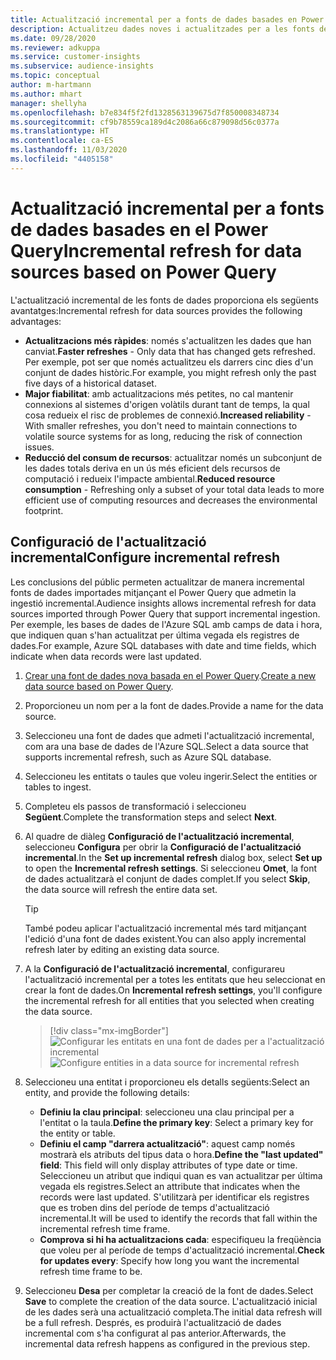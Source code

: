 ```yaml
---
title: Actualització incremental per a fonts de dades basades en Power Query
description: Actualitzeu dades noves i actualitzades per a les fonts de dades grans basades en el Power Query.
ms.date: 09/28/2020
ms.reviewer: adkuppa
ms.service: customer-insights
ms.subservice: audience-insights
ms.topic: conceptual
author: m-hartmann
ms.author: mhart
manager: shellyha
ms.openlocfilehash: b7e834f5f2fd1328563139675d7f850008348734
ms.sourcegitcommit: cf9b78559ca189d4c2086a66c879098d56c0377a
ms.translationtype: HT
ms.contentlocale: ca-ES
ms.lasthandoff: 11/03/2020
ms.locfileid: "4405158"
---
```

# <a name="incremental-refresh-for-data-sources-based-on-power-query"></a><span data-ttu-id="00251-103">Actualització incremental per a fonts de dades basades en el Power Query</span><span class="sxs-lookup"><span data-stu-id="00251-103">Incremental refresh for data sources based on Power Query</span></span>

<span data-ttu-id="00251-104">L'actualització incremental de les fonts de dades proporciona els següents avantatges:</span><span class="sxs-lookup"><span data-stu-id="00251-104">Incremental refresh for data sources provides the following advantages:</span></span>

- <span data-ttu-id="00251-105">**Actualitzacions més ràpides**: només s'actualitzen les dades que han canviat.</span><span class="sxs-lookup"><span data-stu-id="00251-105">**Faster refreshes** - Only data that has changed gets refreshed.</span></span> <span data-ttu-id="00251-106">Per exemple, pot ser que només actualitzeu els darrers cinc dies d'un conjunt de dades històric.</span><span class="sxs-lookup"><span data-stu-id="00251-106">For example, you might refresh only the past five days of a historical dataset.</span></span>
- <span data-ttu-id="00251-107">**Major fiabilitat**: amb actualitzacions més petites, no cal mantenir connexions al sistemes d'origen volàtils durant tant de temps, la qual cosa redueix el risc de problemes de connexió.</span><span class="sxs-lookup"><span data-stu-id="00251-107">**Increased reliability** - With smaller refreshes, you don't need to maintain connections to volatile source systems for as long, reducing the risk of connection issues.</span></span>
- <span data-ttu-id="00251-108">**Reducció del consum de recursos**: actualitzar només un subconjunt de les dades totals deriva en un ús més eficient dels recursos de computació i redueix l'impacte ambiental.</span><span class="sxs-lookup"><span data-stu-id="00251-108">**Reduced resource consumption** - Refreshing only a subset of your total data leads to more efficient use of computing resources and decreases the environmental footprint.</span></span>

## <a name="configure-incremental-refresh"></a><span data-ttu-id="00251-109">Configuració de l'actualització incremental</span><span class="sxs-lookup"><span data-stu-id="00251-109">Configure incremental refresh</span></span>

<span data-ttu-id="00251-110">Les conclusions del públic permeten actualitzar de manera incremental fonts de dades importades mitjançant el Power Query que admetin la ingestió incremental.</span><span class="sxs-lookup"><span data-stu-id="00251-110">Audience insights allows incremental refresh for data sources imported through Power Query that support incremental ingestion.</span></span> <span data-ttu-id="00251-111">Per exemple, les bases de dades de l'Azure SQL amb camps de data i hora, que indiquen quan s'han actualitzat per última vegada els registres de dades.</span><span class="sxs-lookup"><span data-stu-id="00251-111">For example, Azure SQL databases with date and time fields, which indicate when data records were last updated.</span></span>

1. <span data-ttu-id="00251-112">[Crear una font de dades nova basada en el Power Query](connect-power-query.md).</span><span class="sxs-lookup"><span data-stu-id="00251-112">[Create a new data source based on Power Query](connect-power-query.md).</span></span>

1. <span data-ttu-id="00251-113">Proporcioneu un nom per a la font de dades.</span><span class="sxs-lookup"><span data-stu-id="00251-113">Provide a name for the data source.</span></span>

1. <span data-ttu-id="00251-114">Seleccioneu una font de dades que admeti l'actualització incremental, com ara una base de dades de l'Azure SQL.</span><span class="sxs-lookup"><span data-stu-id="00251-114">Select a data source that supports incremental refresh, such as Azure SQL database.</span></span>

1. <span data-ttu-id="00251-115">Seleccioneu les entitats o taules que voleu ingerir.</span><span class="sxs-lookup"><span data-stu-id="00251-115">Select the entities or tables to ingest.</span></span>

1. <span data-ttu-id="00251-116">Completeu els passos de transformació i seleccioneu **Següent**.</span><span class="sxs-lookup"><span data-stu-id="00251-116">Complete the transformation steps and select **Next**.</span></span>

1. <span data-ttu-id="00251-117">Al quadre de diàleg **Configuració de l'actualització incremental**, seleccioneu **Configura** per obrir la **Configuració de l'actualització incremental**.</span><span class="sxs-lookup"><span data-stu-id="00251-117">In the **Set up incremental refresh** dialog box, select **Set up** to open the **Incremental refresh settings**.</span></span> <span data-ttu-id="00251-118">Si seleccioneu **Omet**, la font de dades actualitzarà el conjunt de dades complet.</span><span class="sxs-lookup"><span data-stu-id="00251-118">If you select **Skip**, the data source will refresh the entire data set.</span></span>
   > [!TIP]
   > <span data-ttu-id="00251-119">També podeu aplicar l'actualització incremental més tard mitjançant l'edició d'una font de dades existent.</span><span class="sxs-lookup"><span data-stu-id="00251-119">You can also apply incremental refresh later by editing an existing data source.</span></span>

1. <span data-ttu-id="00251-120">A la **Configuració de l'actualització incremental**, configurareu l'actualització incremental per a totes les entitats que heu seleccionat en crear la font de dades.</span><span class="sxs-lookup"><span data-stu-id="00251-120">On **Incremental refresh settings**, you'll configure the incremental refresh for all entities that you selected when creating the data source.</span></span>

   > [!div class="mx-imgBorder"]
   > <span data-ttu-id="00251-121">![Configurar les entitats en una font de dades per a l'actualització incremental](media/incremental-refresh-settings.png "Configurar les entitats en una font de dades per a l'actualització incremental")</span><span class="sxs-lookup"><span data-stu-id="00251-121">![Configure entities in a data source for incremental refresh](media/incremental-refresh-settings.png "Configure entities in a data source for incremental refresh")</span></span>

1. <span data-ttu-id="00251-122">Seleccioneu una entitat i proporcioneu els detalls següents:</span><span class="sxs-lookup"><span data-stu-id="00251-122">Select an entity, and provide the following details:</span></span>

   - <span data-ttu-id="00251-123">**Definiu la clau principal**: seleccioneu una clau principal per a l'entitat o la taula.</span><span class="sxs-lookup"><span data-stu-id="00251-123">**Define the primary key**: Select a primary key for the entity or table.</span></span>
   - <span data-ttu-id="00251-124">**Definiu el camp "darrera actualització"**: aquest camp només mostrarà els atributs del tipus data o hora.</span><span class="sxs-lookup"><span data-stu-id="00251-124">**Define the "last updated" field**: This field will only display attributes of type date or time.</span></span> <span data-ttu-id="00251-125">Seleccioneu un atribut que indiqui quan es van actualitzar per última vegada els registres.</span><span class="sxs-lookup"><span data-stu-id="00251-125">Select an attribute that indicates when the records were last updated.</span></span> <span data-ttu-id="00251-126">S'utilitzarà per identificar els registres que es troben dins del període de temps d'actualització incremental.</span><span class="sxs-lookup"><span data-stu-id="00251-126">It will be used to identify the records that fall within the incremental refresh time frame.</span></span>
   - <span data-ttu-id="00251-127">**Comprova si hi ha actualitzacions cada**: especifiqueu la freqüència que voleu per al període de temps d'actualització incremental.</span><span class="sxs-lookup"><span data-stu-id="00251-127">**Check for updates every**: Specify how long you want the incremental refresh time frame to be.</span></span>

1. <span data-ttu-id="00251-128">Seleccioneu **Desa** per completar la creació de la font de dades.</span><span class="sxs-lookup"><span data-stu-id="00251-128">Select **Save** to complete the creation of the data source.</span></span> <span data-ttu-id="00251-129">L'actualització inicial de les dades serà una actualització completa.</span><span class="sxs-lookup"><span data-stu-id="00251-129">The initial data refresh will be a full refresh.</span></span> <span data-ttu-id="00251-130">Després, es produirà l'actualització de dades incremental com s'ha configurat al pas anterior.</span><span class="sxs-lookup"><span data-stu-id="00251-130">Afterwards, the incremental data refresh happens as configured in the previous step.</span></span>
